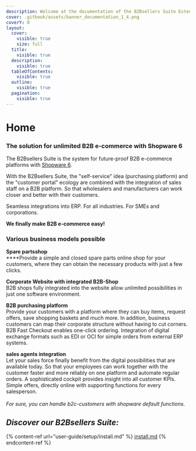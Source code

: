 ```yaml
---
description: Welcome at the documentation of the B2Bsellers Suite Extension for Shopware 6.
cover: .gitbook/assets/banner_documentation_1_4.png
coverY: 0
layout:
  cover:
    visible: true
    size: full
  title:
    visible: true
  description:
    visible: true
  tableOfContents:
    visible: true
  outline:
    visible: true
  pagination:
    visible: true
---
```


# Home

### The solution for unlimited B2B e-commerce with Shopware 6

The B2Bsellers Suite is the system for future-proof B2B e-commerce platforms with [Shopware 6](https://www.shopware.de).

With the B2Bsellers Suite, the "self-service" idea (purchasing platform) and the "customer portal" ecology are combined with the integration of sales staff on a B2B platform. So that wholesalers and manufacturers can work closer and better with their customers.

Seamless integrations into ERP. For all industries. For SMEs and corporations.

**We finally make B2B e-commerce easy!**

### Various business models possible

**Spare partsshop**\
\*\*\*\*Provide a simple and closed spare parts online shop for your customers, where they can obtain the necessary products with just a few clicks.

**Corporate Website with integrated B2B-Shop**\
B2B shops fully integrated into the website allow unlimited possibilities in just one software environment.

**B2B purchasing platform**\
Provide your customers with a platform where they can buy items, request offers, save shopping baskets and much more. In addition, business customers can map their corporate structure without having to cut corners. B2B Fast Checkout enables one-click ordering. Integration of digital exchange formats such as EDI or OCI for simple orders from external ERP systems.

**sales agents integration**\
Let your sales force finally benefit from the digital possibilities that are available today. So that your employees can work together with the customer faster and more reliably on one platform and automate regular orders. A sophisticated cockpit provides insight into all customer KPIs. Simple offers, directly online with supporting functions for every salesperson.\
\
_For sure, you can handle b2c-customers with shopware default functions._

## _Discover our B2Bsellers Suite:_

{% content-ref url="user-guide/setup/install.md" %}
[install.md](user-guide/setup/install.md)
{% endcontent-ref %}

